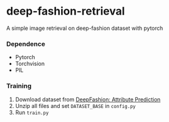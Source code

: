 # deep-fashion-retrieval
A simple image retrieval on deep-fashion dataset with pytorch

### Dependence
- Pytorch
- Torchvision
- PIL

### Training
1. Download dataset from [DeepFashion: Attribute Prediction](http://mmlab.ie.cuhk.edu.hk/projects/DeepFashion/AttributePrediction.html)
2. Unzip all files and set `DATASET_BASE` in `config.py`
3. Run `train.py`